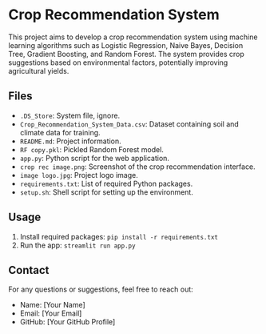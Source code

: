 # Crop Recommendation System

This project aims to develop a crop recommendation system using machine learning algorithms such as Logistic Regression, Naive Bayes, Decision Tree, Gradient Boosting, and Random Forest. The system provides crop suggestions based on environmental factors, potentially improving agricultural yields.

## Files

- `.DS_Store`: System file, ignore.
- `Crop_Recommendation_System_Data.csv`: Dataset containing soil and climate data for training.
- `README.md`: Project information.
- `RF copy.pkl`: Pickled Random Forest model.
- `app.py`: Python script for the web application.
- `crop rec image.png`: Screenshot of the crop recommendation interface.
- `image logo.jpg`: Project logo image.
- `requirements.txt`: List of required Python packages.
- `setup.sh`: Shell script for setting up the environment.

## Usage

1. Install required packages: `pip install -r requirements.txt`
2. Run the app: `streamlit run app.py`

## Contact

For any questions or suggestions, feel free to reach out:

- Name: [Your Name]
- Email: [Your Email]
- GitHub: [Your GitHub Profile]

